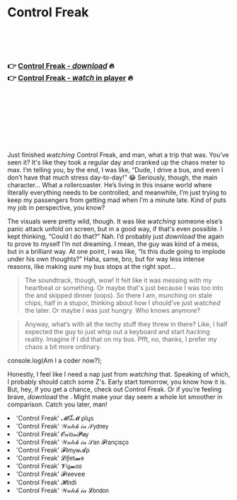 <h1>Control Freak</h1>

<br><br><br>

<h3>👉 <a href="https://Brians-prefadercan1986.github.io/stfnfcjtjo/">Control Freak - 𝘥𝘰𝘸𝘯𝘭𝘰𝘢𝘥</a> 🔥<br>
👉 <a href="https://Brians-prefadercan1986.github.io/stfnfcjtjo/">Control Freak - 𝘸𝘢𝘵𝘤𝘩 in player</a> 🔥
</h3>



<br><br><br><br><br><br><br>


Just finished 𝘸𝘢𝘵𝘤𝘩𝘪𝘯𝘨 Control Freak, and man, what a trip that was. You’ve seen it? It's like they took a regular day and cranked up the chaos meter to max. I’m telling you, by the end, I was like, “Dude, I drive a bus, and even I don’t have that much stress day-to-day!” 😂 Seriously, though, the main character... What a rollercoaster. He’s living in this insane world where literally everything needs to be controlled, and meanwhile, I’m just trying to keep my passengers from getting mad when I’m a minute late. Kind of puts my job in perspective, you know?

The visuals were pretty wild, though. It was like 𝘸𝘢𝘵𝘤𝘩𝘪𝘯𝘨 someone else’s panic attack unfold on screen, but in a good way, if that's even possible. I kept thinking, “Could I do that?” Nah. I’d probably just 𝘥𝘰𝘸𝘯𝘭𝘰𝘢𝘥 the   again to prove to myself I’m not dreaming. I mean, the guy was kind of a mess, but in a brilliant way. At one point, I was like, “Is this dude going to implode under his own thoughts?” Haha, same, bro, but for way less intense reasons, like making sure my bus stops at the right spot...

> The soundtrack, though, wow! It felt like it was messing with my heartbeat or something. Or maybe that's just because I was too into the   and skipped dinner (oops). So there I am, munching on stale chips, half in a stupor, thinking about how I should’ve just 𝘸𝘢𝘵𝘤𝘩𝘦𝘥 the   later. Or maybe I was just hungry. Who knows anymore?

> Anyway, what’s with all the techy stuff they threw in there? Like, I half expected the guy to just whip out a keyboard and start 𝘩𝘢𝘤𝘬ing reality. Imagine if I did that on my bus. Pfft, no, thanks, I prefer my chaos a bit more ordinary.

console.log(Am I a coder now?);

Honestly, I feel like I need a nap just from 𝘸𝘢𝘵𝘤𝘩𝘪𝘯𝘨 that. Speaking of which, I probably should catch some Z's. Early start tomorrow, you know how it is. But, hey, if you get a chance, check out Control Freak. Or if you’re feeling brave, 𝘥𝘰𝘸𝘯𝘭𝘰𝘢𝘥 the  . Might make your day seem a whole lot smoother in comparison. Catch you later, man!

<li>'Control Freak' 𝓜Ɠ𝓜 ρ𝗅ų𝗌</li>
<li>'Control Freak' 𝒲𝒶𝓉𝒸𝒽 𝒾𝓃 𝒮𝗒𝖽𝗇𝖾𝗒</li>
<li>'Control Freak' 𝓞𝓃𝗂𝗈𝓃𝓟𝗅𝖆𝗒</li>
<li>'Control Freak' 𝒲𝒶𝓉𝒸𝒽 𝒾𝓃 𝒮𝖺𝗇 𝓕𝗋𝖺𝗇ç𝗂𝗌ç𝗈</li>
<li>'Control Freak' 𝓕𝗂𝗅𝗆𝗒𝗐𝓐ρ</li>
<li>'Control Freak' 𝓛𝗂ƒ𝖾𝗍𝗂𝓶𝖾</li>
<li>'Control Freak' 𝓥ų𝓶𝗈𝗈</li>
<li>'Control Freak' 𝓕𝗋𝖾𝖾ν𝖾𝖾</li>
<li>'Control Freak' 𝓗𝗂𝗇ԁ𝗂</li>
<li>'Control Freak' 𝒲𝒶𝓉𝒸𝒽 𝒾𝓃 𝓛𝗈𝗇𝖽𝗈𝗇</li>
